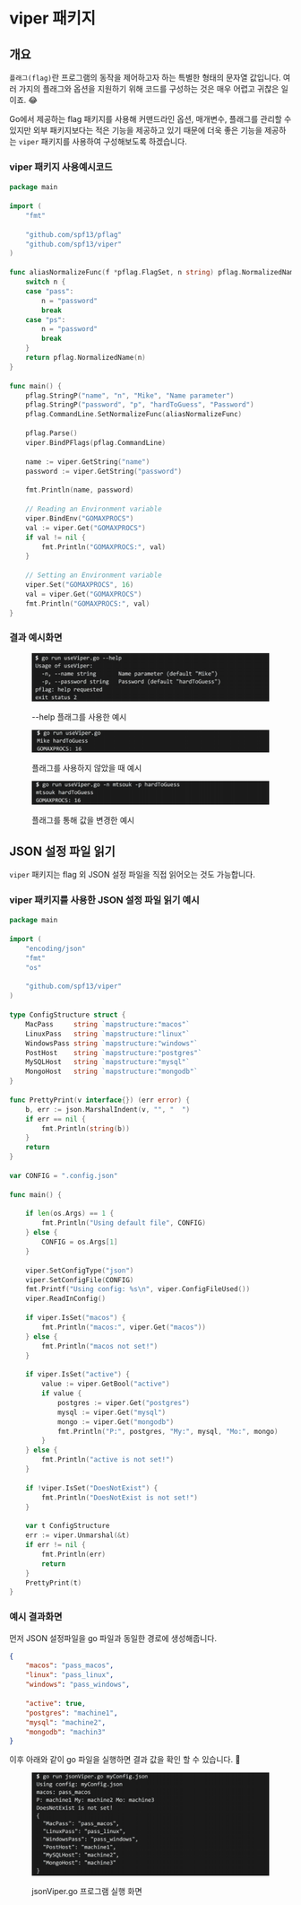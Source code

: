 # viper 패키지

## 개요

`플래그(flag)`란 프로그램의 동작을 제어하고자 하는 특별한 형태의 문자열 값입니다. 여러 가지의 플래그와 옵션을 지원하기 위해 코드를 구성하는 것은 매우 어렵고 귀찮은 일이죠. :joy:

Go에서 제공하는 flag 패키지를 사용해 커맨드라인 옵션, 매개변수, 플래그를 관리할 수 있지만 외부 패키지보다는 적은 기능을 제공하고 있기 때문에 더욱 좋은 기능을 제공하는 `viper` 패키지를 사용하여 구성해보도록 하겠습니다.

### viper 패키지 사용예시코드

```go
package main

import (
	"fmt"

	"github.com/spf13/pflag"
	"github.com/spf13/viper"
)

func aliasNormalizeFunc(f *pflag.FlagSet, n string) pflag.NormalizedName {
	switch n {
	case "pass":
		n = "password"
		break
	case "ps":
		n = "password"
		break
	}
	return pflag.NormalizedName(n)
}

func main() {
	pflag.StringP("name", "n", "Mike", "Name parameter")
	pflag.StringP("password", "p", "hardToGuess", "Password")
	pflag.CommandLine.SetNormalizeFunc(aliasNormalizeFunc)

	pflag.Parse()
	viper.BindPFlags(pflag.CommandLine)

	name := viper.GetString("name")
	password := viper.GetString("password")

	fmt.Println(name, password)

	// Reading an Environment variable
	viper.BindEnv("GOMAXPROCS")
	val := viper.Get("GOMAXPROCS")
	if val != nil {
		fmt.Println("GOMAXPROCS:", val)
	}

	// Setting an Environment variable
	viper.Set("GOMAXPROCS", 16)
	val = viper.Get("GOMAXPROCS")
	fmt.Println("GOMAXPROCS:", val)
}
```

### 결과 예시화면

<figure><img src="../.gitbook/assets/image (15).png" alt=""><figcaption><p>--help 플래그를 사용한 예시</p></figcaption></figure>

<figure><img src="../.gitbook/assets/image (16).png" alt=""><figcaption><p>플래그를 사용하지 않았을 때 예시</p></figcaption></figure>

<figure><img src="../.gitbook/assets/image (17).png" alt=""><figcaption><p>플래그를 통해 값을 변경한 예시</p></figcaption></figure>

## JSON 설정 파일 읽기

`viper` 패키지는 flag 외 JSON 설정 파일을 직접 읽어오는 것도 가능합니다.

### viper 패키지를 사용한 JSON 설정 파일 읽기 예시

```go
package main

import (
	"encoding/json"
	"fmt"
	"os"

	"github.com/spf13/viper"
)

type ConfigStructure struct {
	MacPass     string `mapstructure:"macos"`
	LinuxPass   string `mapstructure:"linux"`
	WindowsPass string `mapstructure:"windows"`
	PostHost    string `mapstructure:"postgres"`
	MySQLHost   string `mapstructure:"mysql"`
	MongoHost   string `mapstructure:"mongodb"`
}

func PrettyPrint(v interface{}) (err error) {
	b, err := json.MarshalIndent(v, "", "  ")
	if err == nil {
		fmt.Println(string(b))
	}
	return
}

var CONFIG = ".config.json"

func main() {

	if len(os.Args) == 1 {
		fmt.Println("Using default file", CONFIG)
	} else {
		CONFIG = os.Args[1]
	}

	viper.SetConfigType("json")
	viper.SetConfigFile(CONFIG)
	fmt.Printf("Using config: %s\n", viper.ConfigFileUsed())
	viper.ReadInConfig()

	if viper.IsSet("macos") {
		fmt.Println("macos:", viper.Get("macos"))
	} else {
		fmt.Println("macos not set!")
	}

	if viper.IsSet("active") {
		value := viper.GetBool("active")
		if value {
			postgres := viper.Get("postgres")
			mysql := viper.Get("mysql")
			mongo := viper.Get("mongodb")
			fmt.Println("P:", postgres, "My:", mysql, "Mo:", mongo)
		}
	} else {
		fmt.Println("active is not set!")
	}

	if !viper.IsSet("DoesNotExist") {
		fmt.Println("DoesNotExist is not set!")
	}

	var t ConfigStructure
	err := viper.Unmarshal(&t)
	if err != nil {
		fmt.Println(err)
		return
	}
	PrettyPrint(t)
}
```

### 예시 결과화면

먼저 JSON 설정파일을 go 파일과 동일한 경로에 생성해줍니다.

```json
{
    "macos": "pass_macos",
    "linux": "pass_linux",
    "windows": "pass_windows",
    
    "active": true,
    "postgres": "machine1",
    "mysql": "machine2",
    "mongodb": "machin3"
}
```

이후 아래와 같이 go 파일을 실행하면 결과 값을 확인 할 수 있습니다. :tada:

<figure><img src="../.gitbook/assets/image (18).png" alt=""><figcaption><p>jsonViper.go 프로그램 실행 화면</p></figcaption></figure>
